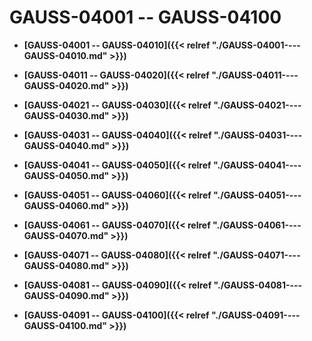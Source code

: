 # GAUSS-04001 -- GAUSS-04100

-   **[GAUSS-04001 -- GAUSS-04010]({{< relref "./GAUSS-04001----GAUSS-04010.md" >}})**

-   **[GAUSS-04011 -- GAUSS-04020]({{< relref "./GAUSS-04011----GAUSS-04020.md" >}})**

-   **[GAUSS-04021 -- GAUSS-04030]({{< relref "./GAUSS-04021----GAUSS-04030.md" >}})**

-   **[GAUSS-04031 -- GAUSS-04040]({{< relref "./GAUSS-04031----GAUSS-04040.md" >}})**

-   **[GAUSS-04041 -- GAUSS-04050]({{< relref "./GAUSS-04041----GAUSS-04050.md" >}})**

-   **[GAUSS-04051 -- GAUSS-04060]({{< relref "./GAUSS-04051----GAUSS-04060.md" >}})**

-   **[GAUSS-04061 -- GAUSS-04070]({{< relref "./GAUSS-04061----GAUSS-04070.md" >}})**

-   **[GAUSS-04071 -- GAUSS-04080]({{< relref "./GAUSS-04071----GAUSS-04080.md" >}})**

-   **[GAUSS-04081 -- GAUSS-04090]({{< relref "./GAUSS-04081----GAUSS-04090.md" >}})**

-   **[GAUSS-04091 -- GAUSS-04100]({{< relref "./GAUSS-04091----GAUSS-04100.md" >}})**
